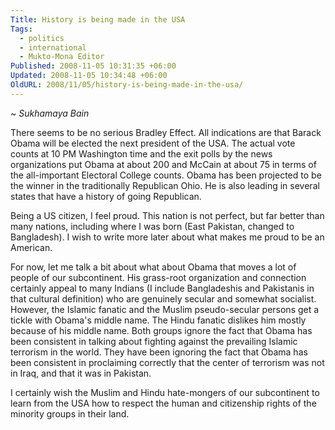 ```yaml
---
Title: History is being made in the USA
Tags:
  - politics
  - international
  - Mukto-Mona Editor
Published: 2008-11-05 10:31:35 +06:00
Updated: 2008-11-05 10:34:48 +06:00
OldURL: 2008/11/05/history-is-being-made-in-the-usa/
---
```


~ *Sukhamaya Bain*

There seems to be no serious Bradley Effect. All indications are that Barack Obama will be elected the next president of the USA. The actual vote counts at 10 PM Washington time and the exit polls by the news organizations put Obama at about 200 and McCain at about 75 in terms of the all-important Electoral College counts. Obama has been projected to be the winner in the traditionally Republican Ohio. He is also leading in several states that have a history of going Republican.

Being a US citizen, I feel proud. This nation is not perfect, but far better than many nations, including where I was born (East Pakistan, changed to Bangladesh). I wish to write more later about what makes me proud to be an American.

For now, let me talk a bit about what about Obama that moves a lot of people of our subcontinent. His grass-root organization and connection certainly appeal to many Indians (I include Bangladeshis and Pakistanis in that cultural definition) who are genuinely secular and somewhat socialist. However, the Islamic fanatic and the Muslim pseudo-secular persons get a tickle with Obama's middle name. The Hindu fanatic dislikes him mostly because of his middle name. Both groups ignore the fact that Obama has been consistent in talking about fighting against the prevailing Islamic terrorism in the world. They have been ignoring the fact that Obama has been consistent in proclaiming correctly that the center of terrorism was not in Iraq, and that it was in Pakistan.

I certainly wish the Muslim and Hindu hate-mongers of our subcontinent to learn from the USA how to respect the human and citizenship rights of the minority groups in their land.

